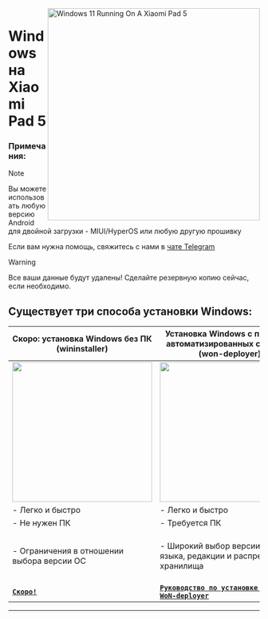 <img align="right" src="https://raw.githubusercontent.com/erdilS/Port-Windows-11-Xiaomi-Pad-5/main/nabu.png" width="425" alt="Windows 11 Running On A Xiaomi Pad 5">

# Windows на Xiaomi Pad 5

### Примечания:
> [!NOTE]
> Вы можете использовать любую версию Android для двойной загрузки - MIUI/HyperOS или любую другую прошивку
>
>Если вам нужна помощь, свяжитесь с нами в [чате Telegram](https://t.me/nabuwoa)


> [!Warning]
> Все ваши данные будут удалены! Сделайте резервную копию сейчас, если необходимо.
>

## Существует три способа установки Windows:
| **Скоро: установка Windows без ПК (wininstaller)** | **Установка Windows с помощью автоматизированных скриптов (won-deployer)** | **Установка Windows вручную** |
|----------------------------------------------------------------------------------------------------------------|----------------------------------------------------------------------------------------------------------------|----------------------------------------------------------------------------------------------------------------|
| <a href="nopc-en.md"><img src="Link" width="280"></a> | <a href="won-deployer-install-ru.md"><img src="Link" width="280"></a> | <a href="1-partition-en.md"><img src="Link" width="200"></a> |
| - Легко и быстро | - Легко и быстро | - Сложнее и дольше |
| - Не нужен ПК | - Требуется ПК | - Требуется ПК |
| - Ограничения в отношении выбора версии ОС | - Широкий выбор версии ОС, языка, редакции и распределения хранилища | - Широкий выбор версии ОС, языка, редакции и распределения хранилища |
| [**`Скоро!`**](selection.md) | [**```Руководство по установке с помощью WoN-deployer```**](won-deployer-install-ru.md) | [**`Руководство по установке`**](1-partition-ru.md) |

---
